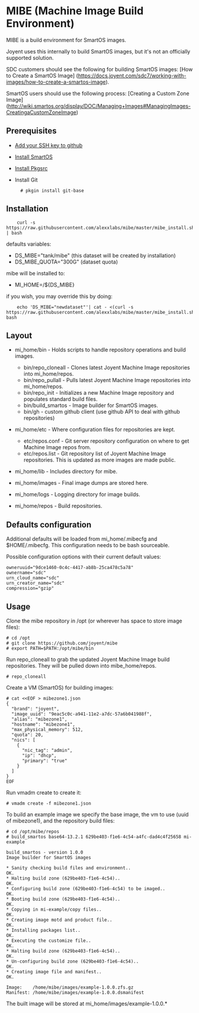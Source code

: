 MIBE (Machine Image Build Environment)
===

MIBE is a build environment for SmartOS images.

Joyent uses this internally to build SmartOS images, but it's not an officially supported solution.

SDC customers should see the following for building SmartOS images: [How to Create a SmartOS Image]  (https://docs.joyent.com/sdc7/working-with-images/how-to-create-a-smartos-image).

SmartOS users should use the following process: [Creating a Custom Zone Image]  (http://wiki.smartos.org/display/DOC/Managing+Images#ManagingImages-CreatingaCustomZoneImage)

## Prerequisites
* [Add your SSH key to github](https://help.github.com/articles/generating-ssh-keys)
* [Install SmartOS](http://wiki.smartos.org/display/DOC/Download+SmartOS)
* [Install Pkgsrc](http://wiki.smartos.org/display/DOC/Installing+pkgin)
* Install Git

		# pkgin install git-base

## Installation

		curl -s https://raw.githubusercontent.com/alexxlabs/mibe/master/mibe_install.sh | bash

defaults variables:

* DS_MIBE="tank/mibe"	(this dataset will be created by installation)
* DS_MIBE_QUOTA="300G"	(dataset quota)

mibe will be installed to:

* MI_HOME=/${DS_MIBE}

if you wish, you may override this by doing:

		echo 'DS_MIBE="newdataset"'| cat - <(curl -s https://raw.githubusercontent.com/alexxlabs/mibe/master/mibe_install.sh)| bash


## Layout

* mi_home/bin - Holds scripts to handle repository operations and build images.

    * bin/repo_cloneall - Clones latest Joyent Machine Image repositories into mi_home/repos.
    * bin/repo_pullall - Pulls latest Joyent Machine Image repositories into mi_home/repos.
    * bin/repo_init - Initializes a new Machine Image repository and populates standard build files.
    * bin/build_smartos - Image builder for SmartOS images.
	* bin/gh - custom github client (use github API to deal with github repositories)

* mi_home/etc - Where configuration files for repositories are kept.

    * etc/repos.conf - Git server repository configuration on where to get Machine Image repos from.
    * etc/repos.list - Git repository list of Joyent Machine Image repositories. This is updated as more images are made public.

* mi_home/lib - Includes directory for mibe.
* mi_home/images - Final image dumps are stored here.
* mi_home/logs - Logging directory for image builds.
* mi_home/repos - Build repositories.

## Defaults configuration

Additional defaults will be loaded from mi_home/.mibecfg and $HOME/.mibecfg.
This configuration needs to be bash sourceable.

Possible configuration options with their current default values:
```
owneruuid="9dce1460-0c4c-4417-ab8b-25ca478c5a78"
ownername="sdc"
urn_cloud_name="sdc"
urn_creator_name="sdc"
compression="gzip"
```

## Usage

Clone the mibe repository in /opt (or wherever has space to store image files):

    # cd /opt
    # git clone https://github.com/joyent/mibe
    # export PATH=$PATH:/opt/mibe/bin

Run repo_cloneall to grab the updated Joyent Machine Image build repositories.  They will be pulled down into mibe_home/repos.

    # repo_cloneall

Create a VM (SmartOS) for building images:

    # cat <<EOF > mibezone1.json
    {
      "brand": "joyent",
      "image_uuid": "9eac5c0c-a941-11e2-a7dc-57a6b041988f",
      "alias": "mibezone1",
      "hostname": "mibezone1",
      "max_physical_memory": 512,
      "quota": 20,
      "nics": [
        {
          "nic_tag": "admin",
          "ip": "dhcp",
          "primary": "true"
        }
      ]
    }
    EOF

Run vmadm create to create it:

    # vmadm create -f mibezone1.json

To build an example image we specify the base image, the vm to use (uuid of mibezone1), and the repository build files:

    # cd /opt/mibe/repos
    # build_smartos base64-13.2.1 629be403-f1e6-4c54-a4fc-dad4c4f25658 mi-example

    build_smartos - version 1.0.0
    Image builder for SmartOS images

    * Sanity checking build files and environment..                       OK.
    * Halting build zone (629be403-f1e6-4c54)..                           OK.
    * Configuring build zone (629be403-f1e6-4c54) to be imaged..          OK.
    * Booting build zone (629be403-f1e6-4c54)..                           OK.
    * Copying in mi-example/copy files..                                  OK.
    * Creating image motd and product file..                              OK.
    * Installing packages list..                                          OK.
    * Executing the customize file..                                      OK.
    * Halting build zone (629be403-f1e6-4c54)..                           OK.
    * Un-configuring build zone (629be403-f1e6-4c54)..                    OK.
    * Creating image file and manifest..                                  OK.

    Image:    /home/mibe/images/example-1.0.0.zfs.gz
    Manifest: /home/mibe/images/example-1.0.0.dsmanifest

The built image will be stored at mi_home/images/example-1.0.0.*

